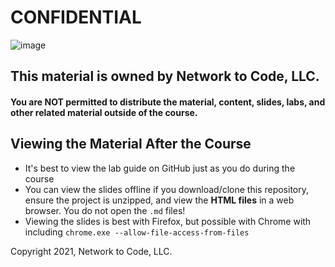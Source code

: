 # CONFIDENTIAL

![image](https://user-images.githubusercontent.com/6332586/119546333-c9cc0300-bd61-11eb-81c0-1b349901686c.png)


## This material is owned by Network to Code, LLC.

#### You are **NOT** permitted to distribute the material, content, slides, labs, and other related material outside of the course.

## Viewing the Material After the Course

* It's best to view the lab guide on GitHub just as you do during the course
* You can view the slides offline if you download/clone this repository, ensure the project is unzipped, and view the **HTML files** in a web browser.  You do not open the `.md` files!  
* Viewing the slides is best with Firefox, but possible with Chrome with including `chrome.exe --allow-file-access-from-files`

Copyright 2021, Network to Code, LLC.

